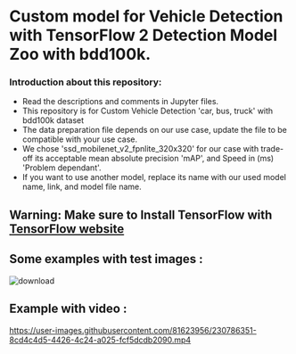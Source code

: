 # Custom model for Vehicle Detection with TensorFlow 2 Detection Model Zoo with bdd100k.
### Introduction about this repository: 
* Read the descriptions and comments in Jupyter files.
* This repository is for Custom Vehicle Detection 'car, bus, truck' with bdd100k dataset
* The data preparation file depends on our use case, update the file to be compatible with your use case.
* We chose 'ssd_mobilenet_v2_fpnlite_320x320' for our case with trade-off its acceptable mean absolute precision 'mAP', and Speed in (ms) 'Problem dependant'.
* If you want to use another model, replace its name with our used model name, link, and model file name.

## Warning: Make sure to Install TensorFlow with [TensorFlow website](https://www.tensorflow.org/install/pip) 

## Some examples with test images :
![download](https://user-images.githubusercontent.com/81623956/230788844-747031c7-269f-49b1-9ecc-8408eec13565.png)

## Example with video :
https://user-images.githubusercontent.com/81623956/230786351-8cd4c4d5-4426-4c24-a025-fcf5dcdb2090.mp4

